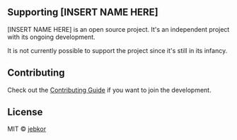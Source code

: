 ## Supporting [INSERT NAME HERE]

[INSERT NAME HERE] is an open source project. It's an independent project with its ongoing development.

It is not currently possible to support the project since it's still in its infancy.


## Contributing

Check out the [Contributing Guide](./CONTRIBUTING.md) if you want to join the development.



## License

MIT &copy; [jebkor](https://jebkor.dk)